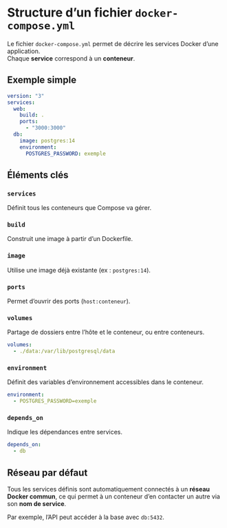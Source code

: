 # Structure d’un fichier `docker-compose.yml`

Le fichier `docker-compose.yml` permet de décrire les services Docker d’une application.  
Chaque **service** correspond à un **conteneur**.

## Exemple simple

```yaml
version: "3"
services:
  web:
    build: .
    ports:
      - "3000:3000"
  db:
    image: postgres:14
    environment:
      POSTGRES_PASSWORD: exemple
```

## Éléments clés

### `services`

Définit tous les conteneurs que Compose va gérer.

### `build`

Construit une image à partir d’un Dockerfile.

### `image`

Utilise une image déjà existante (ex : `postgres:14`).

### `ports`

Permet d’ouvrir des ports (`host:conteneur`).

### `volumes`

Partage de dossiers entre l’hôte et le conteneur, ou entre conteneurs.

```yaml
volumes:
  - ./data:/var/lib/postgresql/data
```

### `environment`

Définit des variables d’environnement accessibles dans le conteneur.

```yaml
environment:
  - POSTGRES_PASSWORD=exemple
```

### `depends_on`

Indique les dépendances entre services.

```yaml
depends_on:
  - db
```

## Réseau par défaut

Tous les services définis sont automatiquement connectés à un **réseau Docker commun**, ce qui permet à un conteneur d’en contacter un autre via son **nom de service**.

Par exemple, l’API peut accéder à la base avec `db:5432`.
